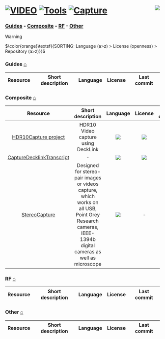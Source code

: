# [![VIDEO](https://flat.badgen.net/badge/HyMPS/VIDEO/green?scale=1.8)](https://github.com/FORARTfe/HyMPS#-1 "VIDEO section") [![Tools](https://flat.badgen.net/badge/HyMPS/Tools/blue?scale=1.8&label=)](https://github.com/FORARTfe/HyMPS/blob/main/Video/Tools.md#-- "Tools category") [![Capture](https://flat.badgen.net/badge/HyMPS/Capture/red?scale=1.8&label=)](https://github.com/FORARTfe/HyMPS/blob/main/Video/Capture.md#-- "Capture page") <a href="https://visitorbadge.io/status?path=https%3A%2F%2Fgithub.com%2FFORARTfe%2FHyMPS%2Fblob%2Fmain%2FVideo%2FCapture.md"><img align="right" src="https://api.visitorbadge.io/api/combined?path=https%3A%2F%2Fgithub.com%2FFORARTfe%2FHyMPS%2Fblob%2Fmain%2FVideo%2FCapture.md&label=D%20%2F%20T&labelColor=%23323232&countColor=%23c2ff00&style=flat-square&labelStyle=none" /></a>

### [Guides](#guides-) - [Composite](#composite-) - [RF](#rf-) - [Other](#other-)

> [!WARNING]
> $\color{orange}\textsf{{SORTING: Language (a>z) > License (openness) > Repository (a>z)}}$

### Guides [⌂](#--)
|Resource|Short description|Language|License|Last commit|
|:-:|:-:|:-:|:-:|:-:|

### Composite [⌂](#--)
|Resource|Short description|Language|License|Last commit|
|:-:|:-:|:-:|:-:|:-:|
|[HDR10Capture project](https://github.com/manoreken2/projects#readme)|HDR10 Video capture using DeckLink|[![](https://img.shields.io/github/languages/top/manoreken2/projects?color=pink&style=flat-square)](https://github.com/manoreken2/projects/graphs/contributors)|[![](https://flat.badgen.net/github/license/manoreken2/projects?label=)](https://github.com/manoreken2/projects/blob/main/LICENSE)|[![](https://img.shields.io/github/last-commit/manoreken2/projects?style=flat-square&label=)](https://github.com/manoreken2/projects/graphs/code-frequency)|
|[CaptureDecklinkTranscript](https://github.com/RenanSDechen/CaptureDecklinkTranscript#readme)|-|[![](https://img.shields.io/github/languages/top/RenanSDechen/CaptureDecklinkTranscript?color=pink&style=flat-square)](https://github.com/RenanSDechen/CaptureDecklinkTranscript/graphs/contributors)|[![](https://flat.badgen.net/github/license/RenanSDechen/CaptureDecklinkTranscript?label=)](https://github.com/RenanSDechen/CaptureDecklinkTranscript/blob/main/LICENSE)|[![](https://img.shields.io/github/last-commit/RenanSDechen/CaptureDecklinkTranscript?style=flat-square&label=)](https://github.com/RenanSDechen/CaptureDecklinkTranscript/graphs/code-frequency)|
|[StereoCapture](https://github.com/shuiwuhen/StereoCapture#readme)|Designed for stereo-pair images or videos capture, which works on all USB, Point Grey Research cameras, IEEE-1394b digital cameras as well as microscope|[![](https://img.shields.io/github/languages/top/shuiwuhen/StereoCapture?color=pink&style=flat-square)](https://github.com/shuiwuhen/StereoCapture/graphs/contributors)|-|[![](https://img.shields.io/github/last-commit/shuiwuhen/StereoCapture?style=flat-square&label=)](https://github.com/shuiwuhen/StereoCapture/graphs/code-frequency)|

### RF [⌂](#--)
|Resource|Short description|Language|License|Last commit|
|:-:|:-:|:-:|:-:|:-:|

### Other [⌂](#--)
|Resource|Short description|Language|License|Last commit|
|:-:|:-:|:-:|:-:|:-:|
